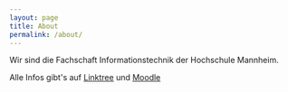 ```yaml
---
layout: page
title: About
permalink: /about/
---
```


Wir sind die Fachschaft Informationstechnik der Hochschule Mannheim.

Alle Infos gibt's auf [Linktree](https://linktr.ee/fsn_hsma) und [Moodle](https://moodle.hs-mannheim.de/course/view.php?id=213)

